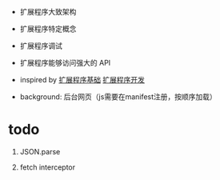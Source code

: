 - 扩展程序大致架构
- 扩展程序特定概念
- 扩展程序调试
- 扩展程序能够访问强大的 API
- inspired by
[扩展程序基础](https://crxdoc-zh.appspot.com/extensions/getstarted)
[扩展程序开发](https://crxdoc-zh.appspot.com/extensions/overview)


- background: 后台网页（js需要在manifest注册，按顺序加载）

# todo

1. JSON.parse

2. fetch interceptor
